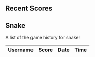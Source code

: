 <h2>Recent Scores</h2>

<h2>Snake</h2>
<p>A list of the game history for snake!</p>

<!-- <body> -->
<table>
  <thead>
  <tr>
    <th>Username</th>
    <th>Score</th>
    <th>Date</th>
    <th>Time</th>
  </tr>
  </thead>
  <tbody id="dataTable">

  </tbody>
</table>

<!-- </body> -->

<script>
  // prepare HTML result container for new output
  const addTable = document.getElementById("dataTable");
  // prepare URL's to allow easy switch from deployment and localhost
  //const url = "http://localhost:8086/api/users"
  const url = "https://pythonalflask.tk/api/history"
  const fetchCreate = url + '/createGameHistory';
  const fetchRead = url + '/gameHistoriesList';

  // Load users on page entry
  read();


  // Display User Table, data is fetched from Backend Database
  function read() {
    // prepare fetch options
    const read_options = {
      method: 'GET', // *GET, POST, PUT, DELETE, etc.
      mode: 'cors', // no-cors, *cors, same-origin
      cache: 'default', // *default, no-cache, reload, force-cache, only-if-cached
      credentials: 'omit', // include, *same-origin, omit
      headers: {
        'Content-Type': 'application/json'
      },
    };

    // fetch the data from API
    fetch(fetchRead, read_options)
      // response is a RESTful "promise" on any successful fetch
      .then(response => {
        // check for response errors
        if (response.status !== 200) {
            const errorMsg = 'Database read error: ' + response.status;
            console.log(errorMsg);
            const tr = document.createElement("tr");
            const td = document.createElement("td");
            td.innerHTML = errorMsg;
            tr.appendChild(td);
            addTable.appendChild(tr);
            return;
        }
        // valid response will have json data
        response.json().then(data => {
            console.log(data);
            for (let row in data) {
              console.log(data[row]);
              add_row(data[row]);
            }
        })
    })
    // catch fetch errors (ie ACCESS to server blocked)
    .catch(err => {
      console.error(err);
      const tr = document.createElement("tr");
      const td = document.createElement("td");
      td.innerHTML = err;
      tr.appendChild(td);
      addTable.appendChild(tr);
    });
  }

  function create_user(){
    //Validate Password (must be 6-20 characters in len)
    //verifyPassword("click");
    const body = {
        username: document.getElementById("user").value,
        score: document.getElementById("score_value").value
    };
    const requestOptions = {
        method: 'POST',
        body: JSON.stringify(body),
        headers: {
            "content-type": "application/json",
            'Authorization': 'Bearer my-token',
        },
    };

    // URL for Create API
    // Fetch API call to the database to create a new user
    fetch(fetchCreate, requestOptions)
      .then(response => {
        // trap error response from Web API
        if (response.status !== 200) {
          const errorMsg = 'Database create error: ' + response.status;
          console.log(errorMsg);
          const tr = document.createElement("tr");
          const td = document.createElement("td");
          td.innerHTML = errorMsg;
          tr.appendChild(td);
          addTable.appendChild(tr);
          return;
        }
        // response contains valid result
        response.json().then(data => {
            console.log(data);
            //add a table row for the new/created userid
            add_row(data);
        })
    })
  }

  function add_row(data) {
    const tr = document.createElement("tr");
    const username = document.createElement("td");
    const score = document.createElement("td");
    const dos = document.createElement("td");
    const tos = document.createElement("td");
  

    // obtain data that is specific to the API
    username.innerHTML = data.username; 
    score.innerHTML = data.score; 
    dos.innerHTML = data.dos;
    tos.innerHTML = data.tos; 

    // add HTML to container
    tr.appendChild(username);
    tr.appendChild(score);
    tr.appendChild(dos);
    tr.appendChild(tos);

    addTable.appendChild(tr);
  }
// const getScores = () => JSON.parse(localStorage.getItem("recentScores")) || []
// const recentGames = document.getElementById("recentGames");
// getScores().slice(-5).reverse().forEach((s) => {
//     const scoreElement = document.createElement("li")

//     const padL = (nr, len = 2, chr = `0`) => `${nr}`.padStart(2, chr);
//     const dt = new Date(s.date)
//     const str = `${padL(dt.getMonth()+1)}/${padL(dt.getDate())}/${dt.getFullYear()} ${padL(dt.getHours())}:${padL(dt.getMinutes())}:${padL(dt.getSeconds())}`

//     scoreElement.innerHTML = `${str} - <b>${s.username}</b>: ${s.score}`
//     recentGames.appendChild(scoreElement)
// })

</script>